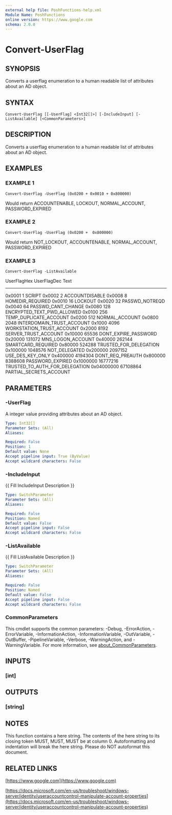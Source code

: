 ```yaml
---
external help file: PoshFunctions-help.xml
Module Name: PoshFunctions
online version: https://www.google.com
schema: 2.0.0
---
```


# Convert-UserFlag

## SYNOPSIS
Converts a userflag enumeration to a human readable list of attributes about an AD object.

## SYNTAX

```
Convert-UserFlag [[-UserFlag] <Int32[]>] [-IncludeInput] [-ListAvailable] [<CommonParameters>]
```

## DESCRIPTION
Converts a userflag enumeration to a human readable list of attributes about an AD object.

## EXAMPLES

### EXAMPLE 1
```
Convert-UserFlag -UserFlag (0x0200 + 0x0010 + 0x800000)
```

Would return
ACCOUNTENABLE, LOCKOUT, NORMAL_ACCOUNT, PASSWORD_EXPIRED

### EXAMPLE 2
```
Convert-UserFlag -UserFlag (0x0200 +  0x800000)
```

Would return
NOT_LOCKOUT, ACCOUNTENABLE, NORMAL_ACCOUNT, PASSWORD_EXPIRED

### EXAMPLE 3
```
Convert-UserFlag -ListAvailable
```

UserFlagHex UserFlagDec Text
----------- ----------- ----
0x0001                1 SCRIPT
0x0002                2 ACCOUNTDISABLE
0x0008                8 HOMEDIR_REQUIRED
0x0010               16 LOCKOUT
0x0020               32 PASSWD_NOTREQD
0x0040               64 PASSWD_CANT_CHANGE
0x0080              128 ENCRYPTED_TEXT_PWD_ALLOWED
0x0100              256 TEMP_DUPLICATE_ACCOUNT
0x0200              512 NORMAL_ACCOUNT
0x0800             2048 INTERDOMAIN_TRUST_ACCOUNT
0x1000             4096 WORKSTATION_TRUST_ACCOUNT
0x2000             8192 SERVER_TRUST_ACCOUNT
0x10000           65536 DONT_EXPIRE_PASSWORD
0x20000          131072 MNS_LOGON_ACCOUNT
0x40000          262144 SMARTCARD_REQUIRED
0x80000          524288 TRUSTED_FOR_DELEGATION
0x100000        1048576 NOT_DELEGATED
0x200000        2097152 USE_DES_KEY_ONLY
0x400000        4194304 DONT_REQ_PREAUTH
0x800000        8388608 PASSWORD_EXPIRED
0x1000000      16777216 TRUSTED_TO_AUTH_FOR_DELEGATION
0x04000000     67108864 PARTIAL_SECRETS_ACCOUNT

## PARAMETERS

### -UserFlag
A integer value providing attributes about an AD object.

```yaml
Type: Int32[]
Parameter Sets: (All)
Aliases:

Required: False
Position: 1
Default value: None
Accept pipeline input: True (ByValue)
Accept wildcard characters: False
```

### -IncludeInput
{{ Fill IncludeInput Description }}

```yaml
Type: SwitchParameter
Parameter Sets: (All)
Aliases:

Required: False
Position: Named
Default value: False
Accept pipeline input: False
Accept wildcard characters: False
```

### -ListAvailable
{{ Fill ListAvailable Description }}

```yaml
Type: SwitchParameter
Parameter Sets: (All)
Aliases:

Required: False
Position: Named
Default value: False
Accept pipeline input: False
Accept wildcard characters: False
```

### CommonParameters
This cmdlet supports the common parameters: -Debug, -ErrorAction, -ErrorVariable, -InformationAction, -InformationVariable, -OutVariable, -OutBuffer, -PipelineVariable, -Verbose, -WarningAction, and -WarningVariable. For more information, see [about_CommonParameters](http://go.microsoft.com/fwlink/?LinkID=113216).

## INPUTS

### [int]
## OUTPUTS

### [string]
## NOTES
This function contains a here string.
The contents of the here string to its closing token MUST, MUST, MUST be at column 0.
Autoformatting and indentation will break the here string.
Please do NOT autoformat this document.

## RELATED LINKS

[https://www.google.com](https://www.google.com)

[https://docs.microsoft.com/en-us/troubleshoot/windows-server/identity/useraccountcontrol-manipulate-account-properties](https://docs.microsoft.com/en-us/troubleshoot/windows-server/identity/useraccountcontrol-manipulate-account-properties)

